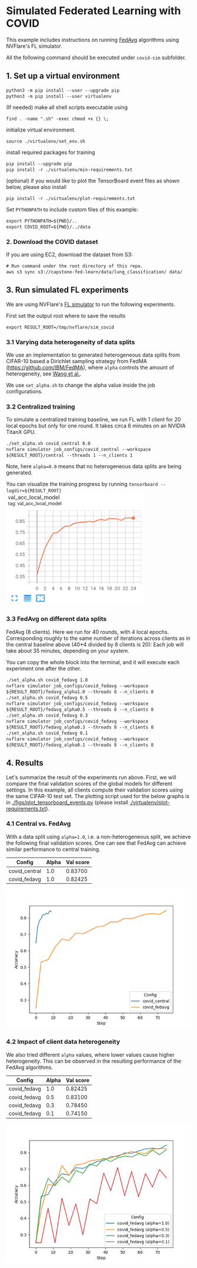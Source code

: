 # Simulated Federated Learning with COVID

This example includes instructions on running [FedAvg](https://arxiv.org/abs/1602.05629) algorithms using NVFlare's FL simulator.

All the following command should be executed under `covid-sim` subfolder.

## 1. Set up a virtual environment
```
python3 -m pip install --user --upgrade pip
python3 -m pip install --user virtualenv
```
(If needed) make all shell scripts executable using
```
find . -name ".sh" -exec chmod +x {} \;
```
initialize virtual environment.
```
source ./virtualenv/set_env.sh
```
install required packages for training
```
pip install --upgrade pip
pip install -r ./virtualenv/min-requirements.txt
```
(optional) if you would like to plot the TensorBoard event files as shown below, please also install
```
pip install -r ./virtualenv/plot-requirements.txt
```
Set `PYTHONPATH` to include custom files of this example:
```
export PYTHONPATH=${PWD}/..
export COVID_ROOT=${PWD}/../data
```

### 2. Download the COVID dataset 

If you are using EC2, download the dataset from S3:

```
# Run command under the root directory of this repo.
aws s3 sync s3://capstone-fed-learn/data/lung_classification/ data/
```

## 3. Run simulated FL experiments

We are using NVFlare's [FL simulator](https://nvflare.readthedocs.io/en/latest/user_guide/fl_simulator.html) to run the following experiments. 

First set the output root where to save the results
```
export RESULT_ROOT=/tmp/nvflare/sim_covid
```

### 3.1 Varying data heterogeneity of data splits

We use an implementation to generated heterogeneous data splits from CIFAR-10 based a Dirichlet sampling strategy 
from FedMA (https://github.com/IBM/FedMA), where `alpha` controls the amount of heterogeneity, 
see [Wang et al.](https://arxiv.org/abs/2002.06440).

We use `set_alpha.sh` to change the alpha value inside the job configurations.

### 3.2 Centralized training

To simulate a centralized training baseline, we run FL with 1 client for 20 local epochs but only for one round. 
It takes circa 6 minutes on an NVIDIA TitanX GPU.
```
./set_alpha.sh covid_central 0.0
nvflare simulator job_configs/covid_central --workspace ${RESULT_ROOT}/central --threads 1 --n_clients 1
```
Note, here `alpha=0.0` means that no heterogeneous data splits are being generated.

You can visualize the training progress by running `tensorboard --logdir=${RESULT_ROOT}`
![Central training curve](./covid-sim/figs/central_training.png)

### 3.3 FedAvg on different data splits

FedAvg (8 clients). Here we run for 40 rounds, with 4 local epochs. Corresponding roughly 
to the same number of iterations across clients as in the central baseline above (40*4 divided by 8 clients is 20):
Each job will take about 35 minutes, depending on your system. 

You can copy the whole block into the terminal, and it will execute each experiment one after the other.
```
./set_alpha.sh covid_fedavg 1.0
nvflare simulator job_configs/covid_fedavg --workspace ${RESULT_ROOT}/fedavg_alpha1.0 --threads 8 --n_clients 8
./set_alpha.sh covid_fedavg 0.5
nvflare simulator job_configs/covid_fedavg --workspace ${RESULT_ROOT}/fedavg_alpha0.5 --threads 8 --n_clients 8
./set_alpha.sh covid_fedavg 0.3
nvflare simulator job_configs/covid_fedavg --workspace ${RESULT_ROOT}/fedavg_alpha0.3 --threads 8 --n_clients 8
./set_alpha.sh covid_fedavg 0.1
nvflare simulator job_configs/covid_fedavg --workspace ${RESULT_ROOT}/fedavg_alpha0.1 --threads 8 --n_clients 8
```

## 4. Results

Let's summarize the result of the experiments run above. First, we will compare the final validation scores of 
the global models for different settings. In this example, all clients compute their validation scores using the
same CIFAR-10 test set. The plotting script used for the below graphs is in 
[./figs/plot_tensorboard_events.py](./covid-sim/figs/plot_tensorboard_events.py) 
(please install [./virtualenv/plot-requirements.txt](./covid-sim/virtualenv/plot-requirements.txt)).

### 4.1 Central vs. FedAvg
With a data split using `alpha=1.0`, i.e. a non-heterogeneous split, we achieve the following final validation scores.
One can see that FedAvg can achieve similar performance to central training.

| Config	| Alpha	| 	Val score	| 
| ----------- | ----------- |  ----------- |
| covid_central | 1.0	| 	0.83700	| 
| covid_fedavg  | 1.0	| 	0.82425	| 

![Central vs. FedAvg](./covid-sim/figs/central_vs_fedavg.png)

### 4.2 Impact of client data heterogeneity

We also tried different `alpha` values, where lower values cause higher heterogeneity. 
This can be observed in the resulting performance of the FedAvg algorithms.  

| Config |	Alpha |	Val score |
| ----------- | ----------- |  ----------- |
| covid_fedavg |	1.0 |	0.82425 |
| covid_fedavg |	0.5 |	0.83100 |
| covid_fedavg |	0.3 |	0.78450 |
| covid_fedavg |	0.1 |	0.74150 |

![Impact of client data heterogeneity](./covid-sim/figs/fedavg_alpha.png)

